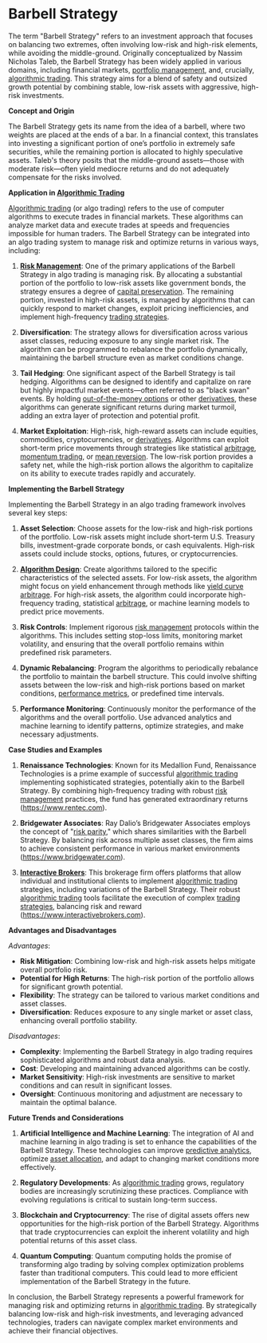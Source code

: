 # Barbell Strategy

The term "Barbell Strategy" refers to an investment approach that focuses on balancing two extremes, often involving low-risk and high-risk elements, while avoiding the middle-ground. Originally conceptualized by Nassim Nicholas Taleb, the Barbell Strategy has been widely applied in various domains, including financial markets, [portfolio management](../p/portfolio_management.md), and, crucially, [algorithmic trading](../a/algorithmic_trading.md). This strategy aims for a blend of safety and outsized growth potential by combining stable, low-risk assets with aggressive, high-risk investments.

**Concept and Origin**

The Barbell Strategy gets its name from the idea of a barbell, where two weights are placed at the ends of a bar. In a financial context, this translates into investing a significant portion of one’s portfolio in extremely safe securities, while the remaining portion is allocated to highly speculative assets. Taleb's theory posits that the middle-ground assets—those with moderate risk—often yield mediocre returns and do not adequately compensate for the risks involved.

**Application in [Algorithmic Trading](../a/algorithmic_trading.md)**

[Algorithmic trading](../a/algorithmic_trading.md) (or algo trading) refers to the use of computer algorithms to execute trades in financial markets. These algorithms can analyze market data and execute trades at speeds and frequencies impossible for human traders. The Barbell Strategy can be integrated into an algo trading system to manage risk and optimize returns in various ways, including:

1. **[Risk Management](../r/risk_management.md)**: One of the primary applications of the Barbell Strategy in algo trading is managing risk. By allocating a substantial portion of the portfolio to low-risk assets like government bonds, the strategy ensures a degree of [capital preservation](../c/capital_preservation.md). The remaining portion, invested in high-risk assets, is managed by algorithms that can quickly respond to market changes, exploit pricing inefficiencies, and implement high-frequency [trading strategies](../t/trading_strategies.md).

2. **Diversification**: The strategy allows for diversification across various asset classes, reducing exposure to any single market risk. The algorithm can be programmed to rebalance the portfolio dynamically, maintaining the barbell structure even as market conditions change.

3. **Tail Hedging**: One significant aspect of the Barbell Strategy is tail hedging. Algorithms can be designed to identify and capitalize on rare but highly impactful market events—often referred to as "black swan" events. By holding [out-of-the-money options](../o/out-of-the-money_options.md) or other [derivatives](../d/derivatives.md), these algorithms can generate significant returns during market turmoil, adding an extra layer of protection and potential profit.

4. **Market Exploitation**: High-risk, high-reward assets can include equities, commodities, cryptocurrencies, or [derivatives](../d/derivatives.md). Algorithms can exploit short-term price movements through strategies like statistical [arbitrage](../a/arbitrage.md), [momentum trading](../m/momentum_trading.md), or [mean reversion](../m/mean_reversion.md). The low-risk portion provides a safety net, while the high-risk portion allows the algorithm to capitalize on its ability to execute trades rapidly and accurately.

**Implementing the Barbell Strategy**

Implementing the Barbell Strategy in an algo trading framework involves several key steps:

1. **Asset Selection**: Choose assets for the low-risk and high-risk portions of the portfolio. Low-risk assets might include short-term U.S. Treasury bills, investment-grade corporate bonds, or cash equivalents. High-risk assets could include stocks, options, futures, or cryptocurrencies.

2. **[Algorithm Design](../a/algorithm_design.md)**: Create algorithms tailored to the specific characteristics of the selected assets. For low-risk assets, the algorithm might focus on yield enhancement through methods like [yield curve](../y/yield_curve.md) [arbitrage](../a/arbitrage.md). For high-risk assets, the algorithm could incorporate high-frequency trading, statistical [arbitrage](../a/arbitrage.md), or machine learning models to predict price movements.

3. **Risk Controls**: Implement rigorous [risk management](../r/risk_management.md) protocols within the algorithms. This includes setting stop-loss limits, monitoring market volatility, and ensuring that the overall portfolio remains within predefined risk parameters.

4. **Dynamic Rebalancing**: Program the algorithms to periodically rebalance the portfolio to maintain the barbell structure. This could involve shifting assets between the low-risk and high-risk portions based on market conditions, [performance metrics](../p/performance_metrics.md), or predefined time intervals.

5. **Performance Monitoring**: Continuously monitor the performance of the algorithms and the overall portfolio. Use advanced analytics and machine learning to identify patterns, optimize strategies, and make necessary adjustments.

**Case Studies and Examples**

1. **Renaissance Technologies**: Known for its Medallion Fund, Renaissance Technologies is a prime example of successful [algorithmic trading](../a/algorithmic_trading.md) implementing sophisticated strategies, potentially akin to the Barbell Strategy. By combining high-frequency trading with robust [risk management](../r/risk_management.md) practices, the fund has generated extraordinary returns (https://www.rentec.com).

2. **Bridgewater Associates**: Ray Dalio’s Bridgewater Associates employs the concept of "[risk parity](../r/risk_parity.md)," which shares similarities with the Barbell Strategy. By balancing risk across multiple asset classes, the firm aims to achieve consistent performance in various market environments (https://www.bridgewater.com).

3. **[Interactive Brokers](../i/interactive_brokers.md)**: This brokerage firm offers platforms that allow individual and institutional clients to implement [algorithmic trading](../a/algorithmic_trading.md) strategies, including variations of the Barbell Strategy. Their robust [algorithmic trading](../a/algorithmic_trading.md) tools facilitate the execution of complex [trading strategies](../t/trading_strategies.md), balancing risk and reward (https://www.interactivebrokers.com).

**Advantages and Disadvantages**

*Advantages*:
- **Risk Mitigation**: Combining low-risk and high-risk assets helps mitigate overall portfolio risk.
- **Potential for High Returns**: The high-risk portion of the portfolio allows for significant growth potential.
- **Flexibility**: The strategy can be tailored to various market conditions and asset classes.
- **Diversification**: Reduces exposure to any single market or asset class, enhancing overall portfolio stability.

*Disadvantages*:
- **Complexity**: Implementing the Barbell Strategy in algo trading requires sophisticated algorithms and robust data analysis.
- **Cost**: Developing and maintaining advanced algorithms can be costly.
- **Market Sensitivity**: High-risk investments are sensitive to market conditions and can result in significant losses.
- **Oversight**: Continuous monitoring and adjustment are necessary to maintain the optimal balance.

**Future Trends and Considerations**

1. **Artificial Intelligence and Machine Learning**: The integration of AI and machine learning in algo trading is set to enhance the capabilities of the Barbell Strategy. These technologies can improve [predictive analytics](../p/predictive_analytics.md), optimize [asset allocation](../a/asset_allocation.md), and adapt to changing market conditions more effectively.

2. **Regulatory Developments**: As [algorithmic trading](../a/algorithmic_trading.md) grows, regulatory bodies are increasingly scrutinizing these practices. Compliance with evolving regulations is critical to sustain long-term success.

3. **Blockchain and Cryptocurrency**: The rise of digital assets offers new opportunities for the high-risk portion of the Barbell Strategy. Algorithms that trade cryptocurrencies can exploit the inherent volatility and high potential returns of this asset class.

4. **Quantum Computing**: Quantum computing holds the promise of transforming algo trading by solving complex optimization problems faster than traditional computers. This could lead to more efficient implementation of the Barbell Strategy in the future.

In conclusion, the Barbell Strategy represents a powerful framework for managing risk and optimizing returns in [algorithmic trading](../a/algorithmic_trading.md). By strategically balancing low-risk and high-risk investments, and leveraging advanced technologies, traders can navigate complex market environments and achieve their financial objectives.
